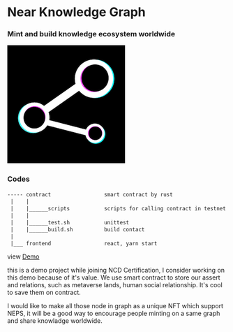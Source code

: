 # Near Knowledge Graph

### Mint and build knowledge ecosystem worldwide

![logo](docs/logo.png)

### Codes

```
----- contract                 smart contract by rust
 |    |
 |    |______scripts           scripts for calling contract in testnet
 |    |
 |    |______test.sh           unittest
 |    |______build.sh          build contact
 | 
 |___ frontend                 react, yarn start
```

view [Demo](https://onehumanbeing.github.io/near_knowledge_graph/sandbox)

this is a demo project while joining NCD Certification, I consider working on this demo because of it's value.
We use smart contract to store our assert and relations, such as metaverse lands, human social relationship.
It's cool to save them on contract.

I would like to make all those node in graph as a unique NFT which support NEPS, it will be a good way to encourage people minting on a same graph and share knowladge worldwide.
